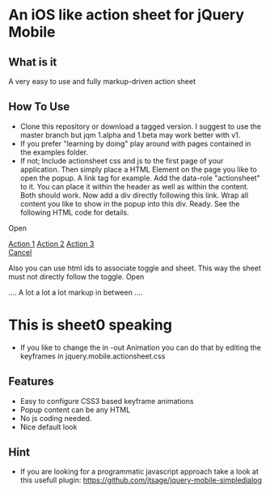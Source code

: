 An iOS like action sheet for jQuery Mobile
==========================================

What is it
----------
A very easy to use and fully markup-driven action sheet

How To Use
----------
* Clone this repository or download a tagged version. I suggest to use the
master branch but jqm 1.alpha and 1.beta may work better with v1.
* If you prefer "learning by doing" play around with pages contained in the
examples folder.
* If not;
Include actionsheet css and js to the first page of your application. 
Then simply place a HTML Element on the page you like to open the popup.
A link tag for example. Add the data-role "actionsheet" to it. You can place it within
the header as well as within the content. Both should work.
Now add a div directly following this link. Wrap all content you like to show in the popup
into this div. Ready. See the following HTML code for details.

<a data-icon="plus" data-role="actionsheet">Open</a>
<div>
      <a data-role="button" href="#">Action 1</a>
      <a data-role="button" href="#">Action 2</a>
      <a data-role="button" href="#">Action 3</a>
      <br/>
      <!-- This close button is optional. The widget also closes if you click or touch outside of the popup -->
      <a data-role="button" data-rel="close" href="#">Cancel</a>
</div>

Also you can use html ids to associate toggle and sheet. This way the sheet must not directly follow the toggle.
<a data-role="actionsheet" data-sheet='sheet0'>Open</a>

.... A lot a lot a lot markup in between ....

<div id='sheet0'>
    <h1>This is sheet0 speaking</h1>
</div>


* If you like to change the in -out Animation you can do that by editing the keyframes in jquery.mobile.actionsheet.css


Features
--------
* Easy to configure CSS3 based keyframe animations
* Popup content can be any HTML
* No js coding needed.
* Nice default look

Hint
----
* If you are looking for a programmatic javascript approach take a look at this
usefull plugin: https://github.com/jtsage/jquery-mobile-simpledialog

